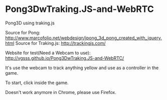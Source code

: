 # Pong3DwTraking.JS-and-WebRTC
Pong3D using traking.js 

Source for Pong: http://www.marcofolio.net/webdesign/jpong_3d_pong_created_with_jquery.html
Source for Traking.js: http://trackingjs.com/

Website for test(Need a Webcam to use): http://vgsss.github.io/Pong3DwTraking.JS-and-WebRTC/

It's use the webcam to track anything yellow and use as a controller in the game.

To start, click inside the game.

Doesn't work anymore in Chrome, please use Firefox.
